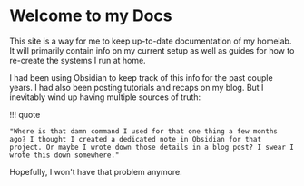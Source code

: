 # Welcome to my Docs

This site is a way for me to keep up-to-date documentation of my homelab. It will primarily contain info on my current setup as well as guides for how to re-create the systems I run at home.

I had been using Obsidian to keep track of this info for the past couple years. I had also been posting tutorials and recaps on my blog. But I inevitably wind up having multiple sources of truth:

!!! quote

    "Where is that damn command I used for that one thing a few months ago? I thought I created a dedicated note in Obsidian for that project. Or maybe I wrote down those details in a blog post? I swear I wrote this down somewhere."

Hopefully, I won't have that problem anymore.
